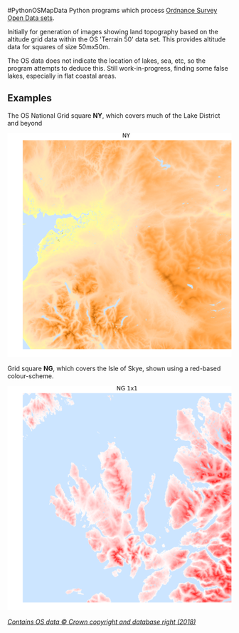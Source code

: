 #PythonOSMapData
Python programs which process [Ordnance Survey Open Data sets](https://www.ordnancesurvey.co.uk/opendatadownload/products.html). 

Initially for generation of images showing land topography based on the altitude grid data within the OS 'Terrain 50' data set. This provides altitude data for squares of size 50mx50m. 

The OS data does not indicate the location of lakes, sea, etc, so the program attempts to deduce this. Still work-in-progress, finding some false lakes, especially in flat coastal areas.

## Examples ##

The OS National Grid square **NY**, which covers much of the Lake District and beyond

![ss0](PythonOSMapData/examples/NY.png)

Grid square **NG**, which covers the Isle of Skye, shown using a red-based colour-scheme. 

![ss0](PythonOSMapData/examples/NG_1x1_red.png)


*[Contains OS data © Crown copyright and database right (2018)](https://www.ordnancesurvey.co.uk/business-and-government/licensing/using-creating-data-with-os-products/os-opendata.html)*


